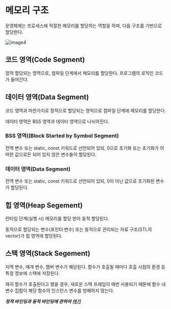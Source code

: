 # 메모리 구조
운영체제는 프로세스에 적절한 메모리를 할당하는 역할을 하며, 다음 구조를 기반으로 할당한다.

![image4](https://github.com/zamizam/Study/assets/162006818/9a4323fb-3e43-42e2-8016-c31a678ecadb)

## 코드 영역(Code Segment)
정적 할당되는 영역으로, 컴파일 단계에서 메모리를 할당한다. 프로그램의 로직인 코드가 들어간다.

## 데이터 영역(Data Segment)
코드 영역과 마찬가지로 정적으로 할당되는 영억으로 컴파일 단계에 메모리를 할당한다. 

데이터 영역은 BSS 영역과 데이터 영역으로 나뉘어진다.

###  BSS 영역((Block Started by Symbol Segment)
전역 변수 또는 static, const 키워드로 선언되어 있되, 0으로 초기화 또는 초기화가 어떠한 값으로든 되어 있지 않은 변수들이 할당된다.

### 데이터 영역(Data Segment)
전역 변수 또는 static, const 키워드로 선언되어 있되, 0이 아닌 값으로 초기화된 변수가 할당된다.

## 힙 영역(Heap Segement)
런타임 단계(실행 시) 메모리를 할당 받아 동적 할당된다. 

동적으로 할당되는 변수(포인터 변수) 또는 동적으로 관리되는 자료 구조(STL의 vector)가 힙 영역에 할당된다.

## 스택 영역(Stack Segement)
지역 변수, 매개 변수, 멤버 변수가 해당된다. 함수가 호출될 때마다 호출 시점의 환경 등 특정 정보에 스택에 저장된다.

재귀 함수가 호출된다고 했을 경우, 새로운 스택 프레임이 매번 사용되기 때문에 함수 내 변수 집합이 해당 함수의 인스턴스 변수를 방해하지 않는다.

***정적 바인딩과 동적 바인딩에 관하여 [여기](https://github.com/zamizam/Study/blob/main/OOP/%EB%B0%94%EC%9D%B8%EB%94%A9.md)***

